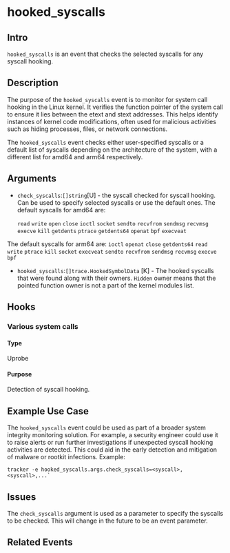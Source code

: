 # hooked_syscalls

## Intro
`hooked_syscalls` is an event that checks the selected syscalls for any syscall hooking.

## Description
The purpose of the `hooked_syscalls` event is to monitor for system call hooking in the Linux kernel. It verifies the function pointer of the system call to ensure it lies between the etext and stext addresses. This helps identify instances of kernel code modifications, often used for malicious activities such as hiding processes, files, or network connections.

The `hooked_syscalls` event checks either user-specified syscalls or a default list of syscalls depending on the architecture of the system, with a different list for amd64 and arm64 respectively.

## Arguments
* `check_syscalls`:`[]string`[U] - the syscall checked for syscall hooking. Can be used to specify selected syscalls or use the default ones. 
The default syscalls for amd64 are:

    `read`
    `write`
    `open`
    `close`
    `ioctl`
    `socket`
    `sendto`
    `recvfrom`
    `sendmsg`
    `recvmsg`
    `execve`
    `kill`
    `getdents`
    `ptrace`
    `getdents64`
    `openat`
    `bpf`
    `execveat`

The default syscalls for arm64 are:
    `ioctl`
    `openat`
    `close`
    `getdents64`
    `read`
    `write`
    `ptrace`
    `kill`
    `socket`
    `execveat`
    `sendto`
    `recvfrom`
    `sendmsg`
    `recvmsg`
    `execve`
    `bpf`
* `hooked_syscalls`:`[]trace.HookedSymbolData` [K] - The hooked syscalls that were found along with their owners. `Hidden` owner means that the pointed function owner is not a part of the kernel modules list.
## Hooks
### Various system calls
#### Type
Uprobe
#### Purpose
Detection of syscall hooking.

## Example Use Case
The `hooked_syscalls` event could be used as part of a broader system integrity monitoring solution. For example, a security engineer could use it to raise alerts or run further investigations if unexpected syscall hooking activities are detected. This could aid in the early detection and mitigation of malware or rootkit infections.
Example:

```console
tracker -e hooked_syscalls.args.check_syscalls=<syscall>,<syscall>,...`
```

## Issues
The `check_syscalls` argument is used as a parameter to specify the syscalls to be checked. This will change in the future to be an event parameter.

## Related Events

